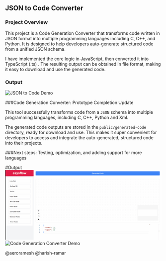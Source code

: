 ## JSON to Code Converter

### Project Overview
This project is a Code Generation Converter that transforms code written in JSON format into multiple programming languages including C, C++, and Python. It is designed to help developers auto-generate structured code from a unified JSON schema.

I have implemented the core logic in JavaScript, then converted it into TypeScript (.ts) . The resulting output can be obtained in file format, making it easy to download and use the generated code.

### Output 
![JSON to Code Demo](https://raw.githubusercontent.com/Sbragul26/test-submoule/main/json-convertor.gif)

###Code Generation Converter: Prototype Completion Update

This tool successfully transforms code from a `JSON` schema into multiple programming languages, including C, C++, Python and Xml.

The generated code outputs are stored in the `public/generated-code` directory, ready for download and use. This makes it super convenient for developers to access and integrate the auto-generated, structured code into their projects.

###Next steps: 
Testing, optimization, and adding support for more languages

#Output
![Code Generation Converter Demo](https://raw.githubusercontent.com/Sbragul26/test-submoule/main/jsontocode.gif)
![Code Generation Converter Demo](https://raw.githubusercontent.com/Sbragul26/test-submoule/main/json-convertor.gif)

@aeroramesh @harish-ramar 
